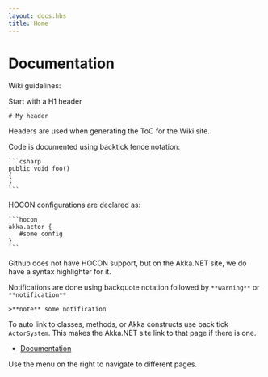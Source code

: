 ```yaml
---
layout: docs.hbs
title: Home
---
```

# Documentation

Wiki guidelines:

Start with a H1 header
```
# My header
```
Headers are used when generating the ToC for the Wiki site.

Code is documented using backtick fence notation:

    ```csharp
    public void foo()
    {
    }
    ```

HOCON configurations are declared as:

    ```hocon
    akka.actor {
       #some config
    }
    ```

Github does not have HOCON support, but on the Akka.NET site, we do have a syntax highlighter for it.

Notifications are done using backquote notation followed by `**warning**` or `**notification**`

    >**note** some notification

To auto link to classes, methods, or Akka constructs use back tick `ActorSystem`.
This makes the Akka.NET site link to that page if there is one.



* [Documentation](Documentation)

Use the menu on the right to navigate to different pages.
